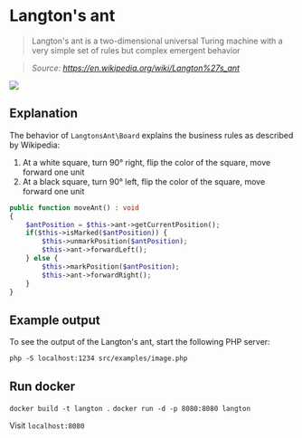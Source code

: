 # Langton's ant

> Langton's ant is a two-dimensional universal Turing machine with a very simple set of rules but complex emergent behavior

> *Source: https://en.wikipedia.org/wiki/Langton%27s_ant*

![](https://images.weserv.nl?url=i.imgur.com/DZIYWEE.png&w=350)

## Explanation

The behavior of `LangtonsAnt\Board` explains the business rules as
described by Wikipedia: 

1. At a white square, turn 90° right, flip the color of the square, move forward one unit
2. At a black square, turn 90° left, flip the color of the square, move forward one unit

```php
public function moveAnt() : void
{
    $antPosition = $this->ant->getCurrentPosition();
    if($this->isMarked($antPosition)) {
        $this->unmarkPosition($antPosition);
        $this->ant->forwardLeft();
    } else {
        $this->markPosition($antPosition);
        $this->ant->forwardRight();
    }
}
```

## Example output

To see the output of the Langton's ant, start the following PHP server:

`php -S localhost:1234 src/examples/image.php`

## Run docker

`docker build -t langton .`
`docker run -d -p 8080:8080 langton`

Visit `localhost:8080`